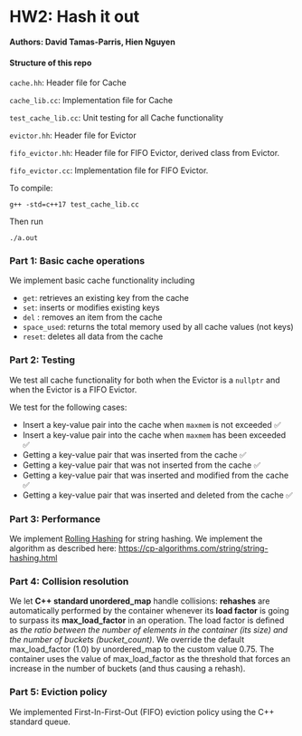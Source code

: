 # HW2: Hash it out

**Authors: David Tamas-Parris, Hien Nguyen**

#### Structure of this repo
`cache.hh`: Header file for Cache

`cache_lib.cc`: Implementation file for Cache

`test_cache_lib.cc`: Unit testing for all Cache functionality

`evictor.hh`: Header file for Evictor

`fifo_evictor.hh`: Header file for FIFO Evictor, derived class from Evictor.

`fifo_evictor.cc`: Implementation file for FIFO Evictor.

To compile:

```
g++ -std=c++17 test_cache_lib.cc
```
Then run

```
./a.out
```

### Part 1: Basic cache operations

We implement basic cache functionality including
- `get`: retrieves an existing key from the cache
- `set`: inserts or modifies existing keys
- `del` : removes an item from the cache
- `space_used`: returns the total memory used by all cache values (not keys)
- `reset`: deletes all data from the cache


### Part 2: Testing
We test all cache functionality for both when the Evictor is a `nullptr` and when the Evictor is a FIFO Evictor.

We test for the following cases:
- Insert a key-value pair into the cache when `maxmem` is not exceeded :white_check_mark:
- Insert a key-value pair into the cache when `maxmem` has been exceeded :white_check_mark:
- Getting a key-value pair that was inserted from the cache :white_check_mark:
- Getting a key-value pair that was not inserted from the cache :white_check_mark:
- Getting a key-value pair that was inserted and modified from the cache :white_check_mark:
- Getting a key-value pair that was inserted and deleted from the cache :white_check_mark:

### Part 3: Performance
We implement [Rolling Hashing](https://en.wikipedia.org/wiki/Rolling_hash#Rabin-Karp_rolling_hash) for string hashing. We implement the algorithm as described here: https://cp-algorithms.com/string/string-hashing.html


### Part 4: Collision resolution
We let **C++ standard unordered_map** handle collisions: **rehashes** are automatically performed by the container whenever its **load factor** is going to surpass its **max_load_factor** in an operation. The load factor is defined as *the ratio between the number of elements in the container (its size) and the number of buckets (bucket_count)*. We override the default max_load_factor (1.0) by unordered_map to the custom value 0.75. The container uses the value of max_load_factor as the threshold that forces an increase in the number of buckets (and thus causing a rehash).


### Part 5: Eviction policy
We implemented First-In-First-Out (FIFO) eviction policy using the C++ standard queue.
